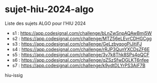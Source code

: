 # sujet-hiu-2024-algo

Liste des sujets ALGO pour l'HIU 2024

- s1	: https://app.codesignal.com/challenge/bLnZwSnpAQAwBmj5W																								
- s2	: https://app.codesignal.com/challenge/MTZ56eLEvrCDHGCgg																								
- s3	: https://app.codesignal.com/challenge/GeLzbyqogPiJitjFJ																								
- s4	: https://app.codesignal.com/challenge/rRJP3QunYXCDsZF6E																								
- s5	: https://app.codesignal.com/challenge/3v7k8Thk8SPs4pQCF																								
- s6	: https://app.codesignal.com/challenge/qZSzSfwDGLKT6nfee																								
- s7	: https://app.codesignal.com/challenge/k9ydtDLYrPS3AiF7B																								

hiu-issig

